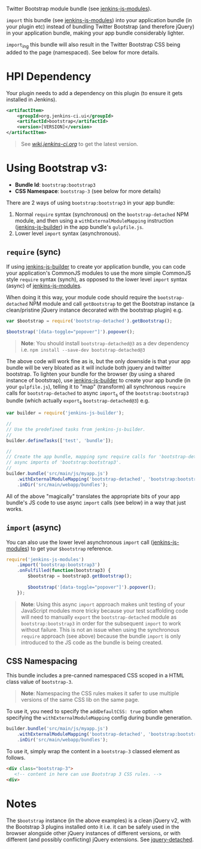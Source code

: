 Twitter Bootstrap module bundle (see [jenkins-js-modules]).

`import` this bundle (see [jenkins-js-modules]) into your application bundle (in your plugin etc) instead of bundling
Twitter Bootstrap (and therefore jQuery) in your application bundle, making your app bundle
considerably lighter.

`import`<sub>ing</sub> this bundle will also result in the Twitter Bootstrap CSS being added to the page (namespaced).
 See below for more details.

# HPI Dependency
Your plugin needs to add a dependency on this plugin (to ensure it gets installed in Jenkins). 

```xml
<artifactItem>
    <groupId>org.jenkins-ci.ui</groupId>
    <artifactId>bootstrap</artifactId>
    <version>[VERSION]</version>
</artifactItem>
```

> See _[wiki.jenkins-ci.org](https://wiki.jenkins-ci.org/display/JENKINS/Twitter+Bootstrap)_ to get the latest version.

# Using Bootstrap v3:

* __Bundle Id__: `bootstrap:bootstrap3`
* __CSS Namespace__: `bootstrap-3` (see below for more details)

There are 2 ways of using `bootstrap:bootstrap3` in your app bundle:
 
1. Normal `require` syntax (synchronous) on the `bootstrap-detached` NPM module, and then using a `withExternalModuleMapping` instruction ([jenkins-js-builder]) in the app bundle's `gulpfile.js`.  
1. Lower level `import` syntax (asynchronous).
  
## `require` (sync)
If using [jenkins-js-builder] to create yor application bundle, you can code your application's CommonJS modules to
use the more simple CommonJS style `require` syntax (synch), as opposed to the lower level `import` syntax (async)
of [jenkins-js-modules].
   
When doing it this way, your module code should require the `bootstrap-detached` NPM module and
call `getBootstrap` to get the Bootstrap instance (a clean/pristine jQuery instance decorated with the 
bootstrap plugin) e.g.

```javascript
var $bootstrap = require('bootstrap-detached').getBootstrap();

$bootstrap('[data-toggle="popover"]').popover();
```
    
> __Note__: You should install `bootstrap-detached@3` as a dev dependency i.e. `npm install --save-dev bootstrap-detached@3`
    
The above code will work fine as is, but the only downside is that your app bundle will be very bloated as it will
include both jquery and twitter bootstrap. To lighten your bundle for the browser (by using a shared instance of bootstrap),
use [jenkins-js-builder] to create your app bundle (in your `gulpfile.js`), telling it to "map" (transform) all
synchronous `require` calls for `bootstrap-detached` to async `import`<sub>s</sub> of the `bootstrap:bootstrap3`
bundle (which actually `export`<sub>s</sub> `bootstrap-detached@3`) e.g.

```javascript
var builder = require('jenkins-js-builder');

//
// Use the predefined tasks from jenkins-js-builder.
//
builder.defineTasks(['test', 'bundle']);

//
// Create the app bundle, mapping sync require calls for 'bootstrap-detached' to 
// async imports of 'bootstrap:bootstrap3'.
//
builder.bundle('src/main/js/myapp.js')
    .withExternalModuleMapping('bootstrap-detached', 'bootstrap:bootstrap3')
    .inDir('src/main/webapp/bundles');
```
    
All of the above "magically" translates the appropriate bits of your app bundle's JS code to use async `import` calls
(see below) in a way that just works.     

## `import` (async)  
You can also use the lower level asynchronous `import` call ([jenkins-js-modules]) to get your `$bootstrap` reference.  

```javascript
require('jenkins-js-modules')
    .import('bootstrap:bootstrap3')
    .onFulfilled(function(bootstrap3) {
        $bootstrap = bootstrap3.getBootstrap();
        
        $bootstrap('[data-toggle="popover"]').popover();
    });
```

> __Note__: Using this async `import` approach makes unit testing of your JavaScript modules more tricky because 
> your test scaffolding code will need to manually `export` the `bootstrap-detached` module as `bootstrap:bootstrap3`
> in order for the subsequent `import` to work without failure. This is not an issue when using the synchronous `require`
> approach (see above) because the bundle `import` is only introduced to the JS code as the bundle is being created.

## CSS Namespacing
This bundle includes a pre-canned namespaced CSS scoped in a HTML class value of `bootstrap-3`. 

> __Note__: Namespacing the CSS rules makes it safer to use multiple versions of the same CSS lib on the same page. 

To use it, you need to specify the `addDefaultCSS: true` option when specifying the `withExternalModuleMapping`
config during bundle generation.

```javascript
builder.bundle('src/main/js/myapp.js')
    .withExternalModuleMapping('bootstrap-detached', 'bootstrap:bootstrap3', {addDefaultCSS: true})
    .inDir('src/main/webapp/bundles');
```

To use it, simply wrap the content in a `bootstrap-3` classed element as follows.

```html
<div class="bootstrap-3">
   <!-- content in here can use Bootstrap 3 CSS rules. -->
<div>
```

# Notes

The `$bootstrap` instance (in the above examples) is a clean jQuery v2, with the Bootstrap 3 
plugins installed onto it i.e. it can be safely used in the browser alongside other jQuery instances of 
different versions, or with different (and possibly conflicting) jQuery extensions.
See [jquery-detached].

[jquery-detached]: https://github.com/tfennelly/jquery-detached
[jenkins-js-builder]: https://github.com/tfennelly/jenkins-js-builder
[jenkins-js-modules]: https://github.com/tfennelly/jenkins-js-modules